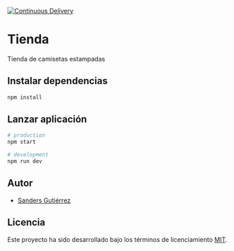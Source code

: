 [![Continuous Delivery](https://github.com/sandersgutierrez/shirt-store/actions/workflows/cd.yml/badge.svg)](https://github.com/sandersgutierrez/shirt-store/actions/workflows/cd.yml)

# Tienda

Tienda de camisetas estampadas

## Instalar dependencias

```bash
npm install
```

## Lanzar aplicación

```bash
# production
npm start

# development
npm run dev
```

## Autor

 - [Sanders Gutiérrez](https://sandersgutierrez.github.io)

## Licencia

Este proyecto ha sido desarrollado bajo los términos de licenciamiento [MIT](LICENSE).

